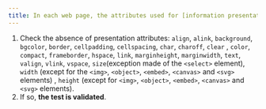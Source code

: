 ```yaml
---
title: In each web page, the attributes used for [information presentation](#information-presentation) must not be present in the generated source code of the pages. Is this rule respected?
---
```


1. Check the absence of presentation attributes: `align`, `alink`, `background`, `bgcolor`, `border`, `cellpadding`, `cellspacing`, `char`, `charoff`, `clear` , `color`, `compact`, `frameborder`, `hspace`, `link`, `marginheight`, `marginwidth`, `text`, `valign`, `vlink`, `vspace`, `size`(exception made of the `<select>` element), `width` (except for the `<img>`, `<object>`, `<embed>`, `<canvas>` and `<svg>` elements) , `height` (except for `<img>`, `<object>`, `<embed>`, `<canvas>` and `<svg>` elements).
2. If so, **the test is validated**.
